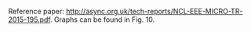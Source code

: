Reference paper: http://async.org.uk/tech-reports/NCL-EEE-MICRO-TR-2015-195.pdf. Graphs can be found in Fig. 10.


